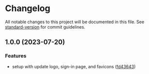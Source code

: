 # Changelog

All notable changes to this project will be documented in this file. See [standard-version](https://github.com/conventional-changelog/standard-version) for commit guidelines.

## 1.0.0 (2023-07-20)


### Features

* setup with update logo, sign-in page, and favicons ([fd43643](https://github.com/badawi1713/neighborhood-association/commit/fd43643eeedb5c186b5af35f29798da2dfb2a4b4))
